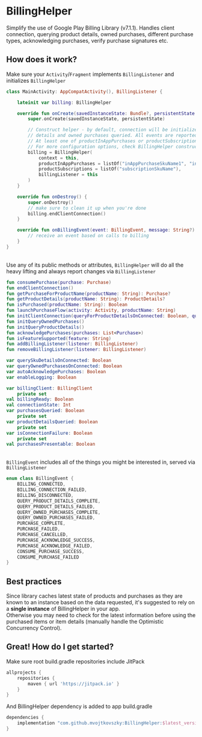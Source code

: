 # BillingHelper
Simplify the use of Google Play Billing Library (v7.1.1). 
Handles client connection, querying product details, owned purchases, different purchase types, 
acknowledging purchases, verify purchase signatures etc.

## How does it work?
Make sure your `Activity`/`Fragment` implements `BillingListener` and initializes `BillingHelper`
``` kotlin
class MainActivity: AppCompatActivity(), BillingListener {

    lateinit var billing: BillingHelper

    override fun onCreate(savedInstanceState: Bundle?, persistentState: PersistableBundle?) {
        super.onCreate(savedInstanceState, persistentState)

        // Construct helper - by default, connection will be initialized immediately with product 
        // details and owned purchases queried. All events are reported via billingListener.
        // At least one of productInAppPurchases or productSubscriptions is required.
        // For more configuration options, check BillingHelper constructor parameters.
        billing = BillingHelper(
            context = this, 
            productInAppPurchases = listOf("inAppPurchaseSkuName1", "inAppPurchaseSkuName2"),
            productSubscriptions = listOf("subscriptionSkuName"),
            billingListener = this
        )
    }

    override fun onDestroy() {
        super.onDestroy()
        // make sure to clean it up when you're done
        billing.endClientConnection()
    }

    override fun onBillingEvent(event: BillingEvent, message: String?) {
        // receive an event based on calls to billing
    }
}
```

<br/>Use any of its public methods or attributes, `BillingHelper` will do all the heavy lifting and always report changes via `BillingListener`
``` kotlin
fun consumePurchase(purchase: Purchase)
fun endClientConnection()
fun getPurchaseForProductName(productName: String): Purchase?
fun getProductDetails(productName: String): ProductDetails?
fun isPurchased(productName: String): Boolean
fun launchPurchaseFlow(activity: Activity, productName: String)
fun initClientConnection(queryForProductDetailsOnConnected: Boolean, queryForOwnedPurchasesOnConected: Boolean)
fun initQueryOwnedPurchases()
fun initQueryProductDetails()
fun acknowledgePurchases(purchases: List<Purchase>)
fun isFeatureSupported(feature: String)
fun addBillingListener(listener: BillingListener)
fun removeBillingListener(listener: BillingListener)

var querySkuDetailsOnConnected: Boolean
var queryOwnedPurchasesOnConnected: Boolean
var autoAcknowledgePurchases: Boolean
var enableLogging: Boolean

var billingClient: BillingClient
    private set
val billingReady: Boolean
val connectionState: Int
var purchasesQueried: Boolean
    private set
var productDetailsQueried: Boolean
    private set
var isConnectionFailure: Boolean
    private set
val purchasesPresentable: Boolean
```

<br/>`BillingEvent` includes all of the things you might be interested in, served via `BillingListener`
``` kotlin
enum class BillingEvent {
    BILLING_CONNECTED,
    BILLING_CONNECTION_FAILED,
    BILLING_DISCONNECTED,
    QUERY_PRODUCT_DETAILS_COMPLETE,
    QUERY_PRODUCT_DETAILS_FAILED,
    QUERY_OWNED_PURCHASES_COMPLETE,
    QUERY_OWNED_PURCHASES_FAILED,
    PURCHASE_COMPLETE,
    PURCHASE_FAILED,
    PURCHASE_CANCELLED,
    PURCHASE_ACKNOWLEDGE_SUCCESS,
    PURCHASE_ACKNOWLEDGE_FAILED,
    CONSUME_PURCHASE_SUCCESS,
    CONSUME_PURCHASE_FAILED
}
```

## Best practices
Since library caches latest state of products and purchases as they are known to an instance based 
on the data requested, it's suggested to rely on a **single instance** of BillingHelper in your app.
<br/>
Otherwise you may need to check for the latest information before using the purchased items or 
item details (manually handle the Optimistic Concurrency Control).


## Great! How do I get started?
Make sure root build.gradle repositories include JitPack
``` gradle
allprojects {
    repositories {
        maven { url 'https://jitpack.io' }
    }
}
```

And BillingHelper dependency is added to app build.gradle
``` gradle
dependencies {
    implementation "com.github.mvojtkovszky:BillingHelper:$latest_version"
}
```
